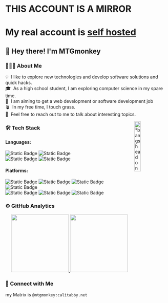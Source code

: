 # THIS ACCOUNT IS A MIRROR

# My real account is [self hosted](https://git.mtgmonkey.net/Andromeda)

## 👋 Hey there! I'm MTGmonkey

### 👨🏻‍💻 About Me

💡 &nbsp;I like to explore new technologies and develop software solutions and quick hacks.\
🎓 &nbsp;As a high school student, I am exploring computer science in my spare time.\
🌱 &nbsp;I am aiming to get a web development or software development job\
🪴 &nbsp;In my free time, I touch grass.\
💬 &nbsp;Feel free to reach out to me to talk about interesting topics.

<img alt="*bangs head on wall cutely*" src="https://media2.giphy.com/media/v1.Y2lkPTc5MGI3NjExdGZpd3BoOGtzZ3A5ZWpza2hhc2N0YWY4NGRuOHVvcGI0MzJhY3B6NCZlcD12MV9pbnRlcm5hbF9naWZfYnlfaWQmY3Q9Zw/wlc1wQBDp9NsjyyTuu/giphy.gif" align="right" width="20%"/>

### 🛠 Tech Stack

#### Languages:
![Static Badge](https://img.shields.io/badge/-elm-Elm?logo=elm&logoColor=1293D8&labelColor=white&color=1293D8)
![Static Badge](https://img.shields.io/badge/-hs-Haskell?logo=haskell&logoColor=5D4F85&labelColor=white&color=5D4F85)
\
![Static Badge](https://img.shields.io/badge/-nix-Nix?logo=nixos&labelColor=white&color=5277C3)
![Static Badge](https://img.shields.io/badge/-rs-Rust?logo=rust&logoColor=orange&labelColor=white&color=orange)

#### Platforms:
![Static Badge](https://img.shields.io/badge/-nixos-NixOS?logo=nixos&labelColor=white&color=5277C3)
![Static Badge](https://img.shields.io/badge/-ubuntu-Ubuntu?logo=ubuntu&logoColor=E95420&labelColor=white&color=E95420)
![Static Badge](https://img.shields.io/badge/-openbsd-OpenBSD?logo=openbsd&logoColor=black&labelColor=white&color=F2CA30)
![Static Badge](https://img.shields.io/badge/-android-Android?logo=android&labelColor=white&color=3DDC84)
\
![Static Badge](https://img.shields.io/badge/-dwm-dwm?logo=dwm&logoColor=1177AA&labelColor=white&color=1177AA)
![Static Badge](https://img.shields.io/badge/-xmonad-XMonad?color=fd4d5e)
![Static Badge](https://img.shields.io/badge/-fdroid-FDroid?logo=f-droid&logoColor=1976D2&labelColor=white&color=1976D2)


### ⚙️ GitHub Analytics

<p align="center">
<a href="https://github.com/mtgmonkey">
  <img height="180em" src="https://github-readme-stats-eight-theta.vercel.app/api?username=mtgmonkey&show_icons=true&include_all_commits=true&count_private=true"/> 
  <img height="180em" src="https://github-readme-stats-eight-theta.vercel.app/api/top-langs/?username=mtgmonkey&layout=compact&langs_count=8"/>
</a>
</p>

### 🤝 Connect with Me

my Matrix is ```@mtgmonkey:calitabby.net```

